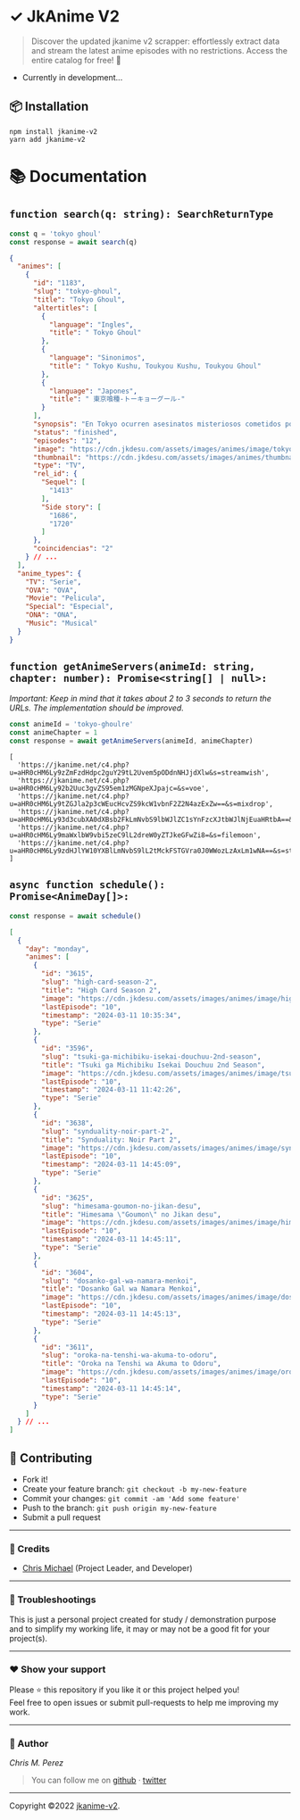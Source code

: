 # ✓ JkAnime V2
>  Discover the updated jkanime v2 scrapper: effortlessly extract data and stream the latest anime episodes with no restrictions. Access the entire catalog for free! 🚀

- Currently in development...

## 📦 Installation
```shell
npm install jkanime-v2
yarn add jkanime-v2
```

# 📚 Documentation

## `function search(q: string): SearchReturnType`
```ts
const q = 'tokyo ghoul'
const response = await search(q)
```

```json
{
  "animes": [
    {
      "id": "1183",
      "slug": "tokyo-ghoul",
      "title": "Tokyo Ghoul",
      "altertitles": [
        {
          "language": "Ingles",
          "title": " Tokyo Ghoul"
        },
        {
          "language": "Sinonimos",
          "title": " Tokyo Kushu, Toukyou Kushu, Toukyou Ghoul"
        },
        {
          "language": "Japones",
          "title": " 東京喰種-トーキョーグール-"
        }
      ],
      "synopsis": "En Tokyo ocurren asesinatos misteriosos cometidos por Ghouls, seres desconocidos que comen carne humana, un día Kaneki Ken un joven de 18 años que cursa la Universidad conoce a una chica en un restaurante y la invita a salir, pero luego se da cuenta que ella es un Ghoul y sufre un ataque de parte de ella, pero afortunadamente sobrevive y la muchacha muere; debido a sus heridas los médicos le hacen un transplante de riñon sin saber que la muchacha era una Ghoul y Kaneki termina convirtiéndose en un ser híbrido humano-ghoul y de ahora en adelante deberá vivir escondiéndose de los humanos.",
      "status": "finished",
      "episodes": "12",
      "image": "https://cdn.jkdesu.com/assets/images/animes/image/tokyo-ghoul.jpg",
      "thumbnail": "https://cdn.jkdesu.com/assets/images/animes/thumbnail/tokyo-ghoul.jpg",
      "type": "TV",
      "rel_id": {
        "Sequel": [
          "1413"
        ],
        "Side story": [
          "1686",
          "1720"
        ]
      },
      "coincidencias": "2"
    } // ...
  ],
  "anime_types": {
    "TV": "Serie",
    "OVA": "OVA",
    "Movie": "Pelicula",
    "Special": "Especial",
    "ONA": "ONA",
    "Music": "Musical"
  }
}
```

## `function getAnimeServers(animeId: string, chapter: number): Promise<string[] | null>:`
*Important: Keep in mind that it takes about 2 to 3 seconds to return the URLs. The implementation should be improved.*

```ts
const animeId = 'tokyo-ghoulre'
const animeChapter = 1
const response = await getAnimeServers(animeId, animeChapter)
```
```text
[
  'https://jkanime.net/c4.php?u=aHR0cHM6Ly9zZmFzdHdpc2guY29tL2Uvem5pODdnNHJjdXlw&s=streamwish',
  'https://jkanime.net/c4.php?u=aHR0cHM6Ly92b2Uuc3gvZS95em1zMGNpeXJpajc=&s=voe',
  'https://jkanime.net/c4.php?u=aHR0cHM6Ly9tZGJla2p3cWEucHcvZS9kcW1vbnF2Z2N4azExZw==&s=mixdrop',
  'https://jkanime.net/c4.php?u=aHR0cHM6Ly93d3cubXA0dXBsb2FkLmNvbS9lbWJlZC1sYnFzcXJtbWJlNjEuaHRtbA==&s=mp4upload',
  'https://jkanime.net/c4.php?u=aHR0cHM6Ly9maWxlbW9vbi5zeC9lL2dreW0yZTJkeGFwZi8=&s=filemoon',
  'https://jkanime.net/c4.php?u=aHR0cHM6Ly9zdHJlYW10YXBlLmNvbS9lL2tMckFSTGVra0J0WWozLzAxLm1wNA==&s=streamtape'
]
```

## `async function schedule(): Promise<AnimeDay[]>:`

```ts
const response = await schedule()
```

```json
[
  {
    "day": "monday",
    "animes": [
      {
        "id": "3615",
        "slug": "high-card-season-2",
        "title": "High Card Season 2",
        "image": "https://cdn.jkdesu.com/assets/images/animes/image/high-card-season-2.jpg",
        "lastEpisode": "10",
        "timestamp": "2024-03-11 10:35:34",
        "type": "Serie"
      },
      {
        "id": "3596",
        "slug": "tsuki-ga-michibiku-isekai-douchuu-2nd-season",
        "title": "Tsuki ga Michibiku Isekai Douchuu 2nd Season",
        "image": "https://cdn.jkdesu.com/assets/images/animes/image/tsuki-ga-michibiku-isekai-douchuu-2nd-season.jpg",
        "lastEpisode": "10",
        "timestamp": "2024-03-11 11:42:26",
        "type": "Serie"
      },
      {
        "id": "3638",
        "slug": "synduality-noir-part-2",
        "title": "Synduality: Noir Part 2",
        "image": "https://cdn.jkdesu.com/assets/images/animes/image/synduality-noir-part-2.jpg",
        "lastEpisode": "10",
        "timestamp": "2024-03-11 14:45:09",
        "type": "Serie"
      },
      {
        "id": "3625",
        "slug": "himesama-goumon-no-jikan-desu",
        "title": "Himesama \"Goumon\" no Jikan desu",
        "image": "https://cdn.jkdesu.com/assets/images/animes/image/himesama-goumon-no-jikan-desu.jpg",
        "lastEpisode": "10",
        "timestamp": "2024-03-11 14:45:11",
        "type": "Serie"
      },
      {
        "id": "3604",
        "slug": "dosanko-gal-wa-namara-menkoi",
        "title": "Dosanko Gal wa Namara Menkoi",
        "image": "https://cdn.jkdesu.com/assets/images/animes/image/dosanko-gal-wa-namara-menkoi.jpg",
        "lastEpisode": "10",
        "timestamp": "2024-03-11 14:45:13",
        "type": "Serie"
      },
      {
        "id": "3611",
        "slug": "oroka-na-tenshi-wa-akuma-to-odoru",
        "title": "Oroka na Tenshi wa Akuma to Odoru",
        "image": "https://cdn.jkdesu.com/assets/images/animes/image/oroka-na-tenshi-wa-akuma-to-odoru.jpg",
        "lastEpisode": "10",
        "timestamp": "2024-03-11 14:45:14",
        "type": "Serie"
      }
    ]
  } // ...
]
```

## **:handshake: Contributing**

- Fork it!
- Create your feature branch: `git checkout -b my-new-feature`
- Commit your changes: `git commit -am 'Add some feature'`
- Push to the branch: `git push origin my-new-feature`
- Submit a pull request

---

### **:busts_in_silhouette: Credits**

- [Chris Michael](https://github.com/ChrisMichaelPerezSantiago) (Project Leader, and Developer)

---

### **:anger: Troubleshootings**

This is just a personal project created for study / demonstration purpose and to simplify my working life, it may or may
not be a good fit for your project(s).

---

### **:heart: Show your support**

Please :star: this repository if you like it or this project helped you!\
Feel free to open issues or submit pull-requests to help me improving my work.

---

### **:robot: Author**

_*Chris M. Perez*_

> You can follow me on
> [github](https://github.com/ChrisMichaelPerezSantiago)&nbsp;&middot;&nbsp;[twitter](https://twitter.com/Chris5855M)

---

Copyright ©2022 [jkanime-v2](https://github.com/ChrisMichaelPerezSantiago/jkanime-v2).
